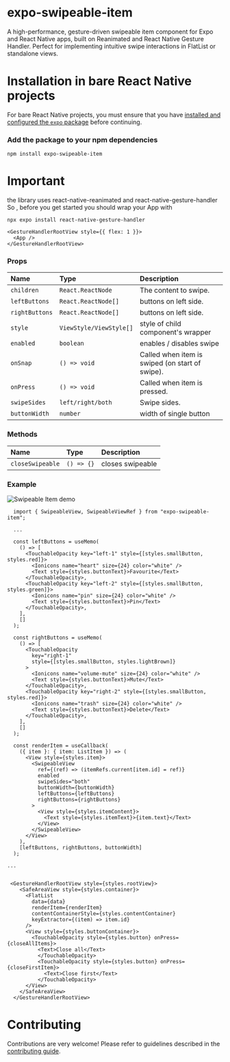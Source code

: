 # expo-swipeable-item

A high-performance, gesture-driven swipeable item component for Expo and React Native apps, built on Reanimated and React Native Gesture Handler. Perfect for implementing intuitive swipe interactions in FlatList or standalone views.

# Installation in bare React Native projects

For bare React Native projects, you must ensure that you have [installed and configured the `expo` package](https://docs.expo.dev/bare/installing-expo-modules/) before continuing.

### Add the package to your npm dependencies

```
npm install expo-swipeable-item
```

# Important

the library uses react-native-reanimated and react-native-gesture-handler So , before you get started you should wrap your App with <GestureHandlerRootView />

```
npx expo install react-native-gesture-handler
```

```tsx
<GestureHandlerRootView style={{ flex: 1 }}>
  <App />
</GestureHandlerRootView>
```

### Props

| Name           | Type                    | Description                                     |
| :------------- | :---------------------- | :---------------------------------------------- |
| `children`     | `React.ReactNode`       | The content to swipe.                           |
| `leftButtons`  | `React.ReactNode[]`     | buttons on left side.                           |
| `rightButtons` | `React.ReactNode[]`     | buttons on left side.                           |
| `style`        | `ViewStyle/ViewStyle[]` | style of child component's wrapper              |
| `enabled`      | `boolean`               | enables / disables swipe                        |
| `onSnap`       | `() => void`            | Called when item is swiped (on start of swipe). |
| `onPress`      | `() => void`            | Called when item is pressed.                    |
| `swipeSides`   | `left/right/both`       | Swipe sides.                                    |
| `buttonWidth`  | `number`                | width of single button                          |

### Methods

| Name             | Type       | Description      |
| :--------------- | :--------- | :--------------- |
| `closeSwipeable` | `() => {}` | closes swipeable |

### Example

![Swipeable Item demo](https://i.imgur.com/Df1rPpD.gif)


```tsx
  import { SwipeableView, SwipeableViewRef } from "expo-swipeable-item";

  ...

  const leftButtons = useMemo(
    () => [
      <TouchableOpacity key="left-1" style={[styles.smallButton, styles.red]}>
        <Ionicons name="heart" size={24} color="white" />
        <Text style={styles.buttonText}>Favourite</Text>
      </TouchableOpacity>,
      <TouchableOpacity key="left-2" style={[styles.smallButton, styles.green]}>
        <Ionicons name="pin" size={24} color="white" />
        <Text style={styles.buttonText}>Pin</Text>
      </TouchableOpacity>,
    ],
    []
  );

  const rightButtons = useMemo(
    () => [
      <TouchableOpacity
        key="right-1"
        style={[styles.smallButton, styles.lightBrown]}
      >
        <Ionicons name="volume-mute" size={24} color="white" />
        <Text style={styles.buttonText}>Mute</Text>
      </TouchableOpacity>,
      <TouchableOpacity key="right-2" style={[styles.smallButton, styles.red]}>
        <Ionicons name="trash" size={24} color="white" />
        <Text style={styles.buttonText}>Delete</Text>
      </TouchableOpacity>,
    ],
    []
  );

  const renderItem = useCallback(
    ({ item }: { item: ListItem }) => (
      <View style={styles.item}>
        <SwipeableView
          ref={(ref) => (itemRefs.current[item.id] = ref)}
          enabled
          swipeSides="both"
          buttonWidth={buttonWidth}
          leftButtons={leftButtons}
          rightButtons={rightButtons}
        >
          <View style={styles.itemContent}>
            <Text style={styles.itemText}>{item.text}</Text>
          </View>
        </SwipeableView>
      </View>
    ),
    [leftButtons, rightButtons, buttonWidth]
  );

...


 <GestureHandlerRootView style={styles.rootView}>
    <SafeAreaView style={styles.container}>
      <FlatList
        data={data}
        renderItem={renderItem}
        contentContainerStyle={styles.contentContainer}
        keyExtractor={(item) => item.id}
      />
      <View style={styles.buttonContainer}>
        <TouchableOpacity style={styles.button} onPress={closeAllItems}>
          <Text>Close all</Text>
          </TouchableOpacity>
          <TouchableOpacity style={styles.button} onPress={closeFirstItem}>
            <Text>Close first</Text>
          </TouchableOpacity>
      </View>
    </SafeAreaView>
  </GestureHandlerRootView>
```

# Contributing

Contributions are very welcome! Please refer to guidelines described in the [contributing guide](https://github.com/expo/expo#contributing).
